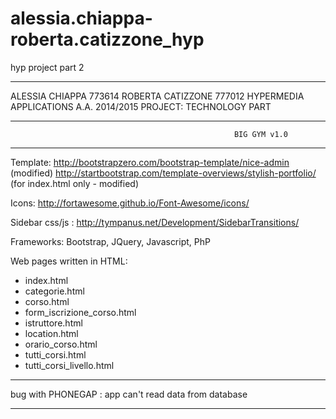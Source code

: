 # alessia.chiappa-roberta.catizzone_hyp
hyp project part 2

********************************************************************************************************************************
ALESSIA CHIAPPA 773614
ROBERTA CATIZZONE 777012
HYPERMEDIA APPLICATIONS A.A. 2014/2015
PROJECT: TECHNOLOGY PART 
********************************************************************************************************************************
                                                      BIG GYM v1.0
********************************************************************************************************************************

Template: http://bootstrapzero.com/bootstrap-template/nice-admin          (modified)
          http://startbootstrap.com/template-overviews/stylish-portfolio/ (for index.html only - modified)

Icons:    http://fortawesome.github.io/Font-Awesome/icons/

Sidebar css/js :  http://tympanus.net/Development/SidebarTransitions/

Frameworks: Bootstrap, JQuery, Javascript, PhP

Web pages written in HTML:
  - index.html
  - categorie.html
  - corso.html
  - form_iscrizione_corso.html
  - istruttore.html
  - location.html
  - orario_corso.html
  - tutti_corsi.html
  - tutti_corsi_livello.html
  
********************************************************************************************************************************
bug with PHONEGAP : app can't read data from database
********************************************************************************************************************************

